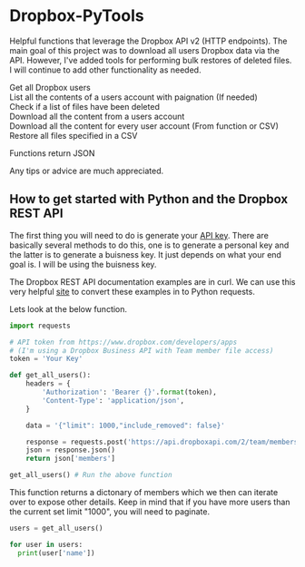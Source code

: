 # Dropbox-PyTools
Helpful functions that leverage the Dropbox API v2 (HTTP endpoints). The main goal of this project was 
to download all users Dropbox data via the API. However, I've added tools for performing bulk restores
of deleted files. I will continue to add other functionality as needed.

  Get all Dropbox users  
  List all the contents of a users account with paignation (If needed)  
  Check if a list of files have been deleted  
  Download all the content from a users account  
  Download all the content for every user account (From function or CSV)  
  Restore all files specified in a CSV  
  
  Functions return JSON  
  
  Any tips or advice are much appreciated.  

## How to get started with Python and the Dropbox REST API

The first thing you will need to do is generate your [API key](https://www.dropbox.com/developers/apps). There are basically several methods to do this, one is to generate a personal key and the latter is to generate a buisness key. It just depends on what your end goal is. I will be using the buisness key.

The Dropbox REST API documentation examples are in curl. We can use this very helpful [site](https://curl.trillworks.com/) to convert these examples in to Python requests.

Lets look at the below function.

```python
import requests

# API token from https://www.dropbox.com/developers/apps
# (I'm using a Dropbox Business API with Team member file access)
token = 'Your Key'

def get_all_users():
    headers = {
        'Authorization': 'Bearer {}'.format(token),
        'Content-Type': 'application/json',
    }

    data = '{"limit": 1000,"include_removed": false}'

    response = requests.post('https://api.dropboxapi.com/2/team/members/list', headers=headers, data=data)
    json = response.json()
    return json['members']

get_all_users() # Run the above function
```

This function returns a dictonary of members which we then can iterate over to expose other details.
Keep in mind that if you have more users than the current set limit "1000", you will need to paginate.

```python
users = get_all_users()

for user in users:
  print(user['name'])
```
